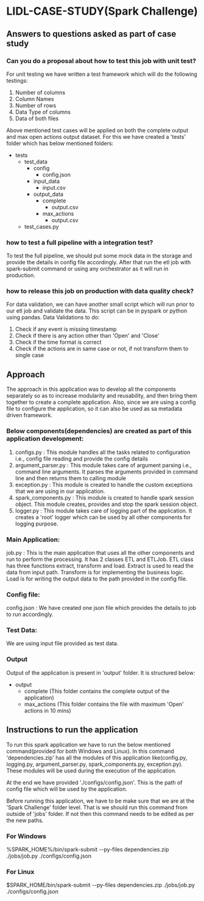 # LIDL-CASE-STUDY(Spark Challenge)

## Answers to questions asked as part of case study
### Can you do a proposal about how to test this job with unit test?

For unit testing we have written a test framework which will do the following testings:
1. Number of columns
2. Column Names
3. Number of rows
4. Data Type of columns
5. Data of both files

Above mentioned test cases will be applied on both the complete output and 
max open actions output dataset. For this we have created a 'tests' folder which
has below mentioned folders:
- tests
  - test_data
    - config
      - config.json
    - input_data
      - input.csv
    - output_data
      - complete
        - output.csv
      - max_actions
        - output.csv
  - test_cases.py
    
### how to test a full pipeline with a integration test?

To test the full pipeline, we should put some mock data in the storage and provide
the details in config file accordingly. After that run the etl job with spark-submit command 
or using any orchestrator as it will run in production.

### how to release this job on production with data quality check?

For data validation, we can have another small script which will run prior to our etl job
and validate the data. This script can be in pyspark or python using pandas.
Data Validations to do:
1. Check if any event is missing timestamp
2. Check if there is any action other than 'Open' and 'Close'
3. Check if the time format is correct
4. Check if the actions are in same case or not, if not transform them to
single case

## Approach

The approach in this application was to develop all the components separately so as to increase modularity and reusability, and then bring them together to 
create a complete application. Also, since we are using a config file to configure the application, so it can also be used as sa metadata driven framework.

### Below components(dependencies) are created as part of this application development:
1. configs.py : This module handles all the tasks related to configuration i.e., config file reading and provide 
   the config details
2. argument_parser.py : This module takes care of argument parsing i.e., command line arguments. It parses the arguments 
   provided in command line and then returns them to calling module
3. exception.py : This module is created to handle the custom exceptions that we are using in our application.
4. spark_components.py : This module is created to handle spark session object. This module creates, provides and 
   stop the spark session object.
5. logger.py : This module takes care of logging part of the application. It creates a 'root' logger which can be 
   used by all other components for logging purpose.

### Main Application:
job.py : This is the main application that uses all the other components and run to perform the processing. It has 2 
classes ETL and ETLJob. ETL class has three functions extract, transform and load. Extract is used to read the data 
from input path. Transform is for implementing the business logic. Load is for writing the output data to the path 
provided in the config file.

### Config file:
config.json : We have created one json file which provides the details to job to run accordingly.
	
### Test Data:
We are using input file provided as test data.

### Output

Output of the application is present in 'output' folder. It is structured below:
- output
  - complete (This folder contains the complete output of the application)
  - max_actions (This folder contains the file with maximum 'Open' actions in 10 mins)  

## Instructions to run the application

To run this spark application we have to run the below mentioned command(provided for both Windows and Linux). In this 
command 'dependencies.zip' has all the modules of this application like(config.py, logging.py, argument_parser.py, 
spark_components.py, exception.py). These modules will be used during the execution of the application.

At the end we have provided './configs/config.json'. This is the path of config file which will be used by the 
application.

Before running this application, we have to be make sure that we are at the 'Spark Challenge' folder level. That is 
we should run this command from outside of 'jobs' folder. If not then this command needs to be edited as per the new 
paths.

### For Windows

%SPARK_HOME%/bin/spark-submit --py-files dependencies.zip ./jobs/job.py ./configs/config.json

### For Linux

$SPARK_HOME/bin/spark-submit --py-files dependencies.zip ./jobs/job.py ./configs/config.json